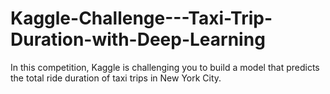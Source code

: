 # Kaggle-Challenge---Taxi-Trip-Duration-with-Deep-Learning
In this competition, Kaggle is challenging you to build a model that predicts the total ride duration of taxi trips in New York City. 
